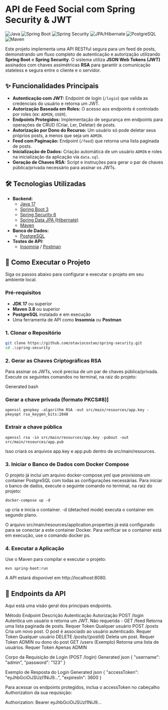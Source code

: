 # API de Feed Social com Spring Security & JWT

![Java](https://img.shields.io/badge/Java-21-blue.svg?style=for-the-badge&logo=java)
![Spring Boot](https://img.shields.io/badge/Spring_Boot-3.x-green.svg?style=for-the-badge&logo=spring)
![Spring Security](https://img.shields.io/badge/Spring_Security-6.x-blueviolet.svg?style=for-the-badge&logo=spring-security)
![JPA/Hibernate](https://img.shields.io/badge/JPA_/_Hibernate-orange.svg?style=for-the-badge)
![PostgreSQL](https://img.shields.io/badge/PostgreSQL-14-blue.svg?style=for-the-badge&logo=postgresql)
![Maven](https://img.shields.io/badge/Maven-red.svg?style=for-the-badge&logo=apache-maven)

Este projeto implementa uma API RESTful segura para um feed de posts, demonstrando um fluxo completo de autenticação e autorização utilizando **Spring Boot** e **Spring Security**. O sistema utiliza **JSON Web Tokens (JWT)** assinados com chaves assimétricas **RSA** para garantir a comunicação stateless e segura entre o cliente e o servidor.

## ✨ Funcionalidades Principais

-   **Autenticação com JWT:** Endpoint de login (`/login`) que valida as credenciais do usuário e retorna um JWT.
-   **Autorização Baseada em Roles:** O acesso aos endpoints é controlado por roles (ex: `ADMIN`, `USER`).
-   **Endpoints Protegidos:** Implementação de segurança em endpoints para operações de CRUD (Criar, Ler, Deletar) de posts.
-   **Autorização por Dono do Recurso:** Um usuário só pode deletar seus próprios posts, a menos que seja um `ADMIN`.
-   **Feed com Paginação:** Endpoint (`/feed`) que retorna uma lista paginada de posts.
-   **Inicialização de Dados:** Criação automática de um usuário `ADMIN` e roles na inicialização da aplicação via `data.sql`.
-   **Geração de Chaves RSA:** Script e instruções para gerar o par de chaves pública/privada necessário para assinar os JWTs.

## 🛠️ Tecnologias Utilizadas

-   **Backend:**
    -   [Java 17](https://www.oracle.com/java/technologies/javase/jdk17-archive-downloads.html)
    -   [Spring Boot 3](https://spring.io/projects/spring-boot)
    -   [Spring Security 6](https://spring.io/projects/spring-security)
    -   [Spring Data JPA (Hibernate)](https://spring.io/projects/spring-data-jpa)
    -   [Maven](https://maven.apache.org/)
-   **Banco de Dados:**
    -   [PostgreSQL](https://www.postgresql.org/)
-   **Testes de API:**
    -   [Insomnia](https://insomnia.rest/) / [Postman](https://www.postman.com/)

## 🚀 Como Executar o Projeto

Siga os passos abaixo para configurar e executar o projeto em seu ambiente local.

### Pré-requisitos

-   **JDK 17** ou superior
-   **Maven 3.8** ou superior
-   **PostgreSQL** instalado e em execução
-   Uma ferramenta de API como **Insomnia** ou **Postman**

### 1. Clonar o Repositório

```bash
git clone https://github.com/otaviocostao/spring-security.git
cd .\spring-security
```

### 2. Gerar as Chaves Criptográficas RSA

Para assinar os JWTs, você precisa de um par de chaves pública/privada. Execute os seguintes comandos no terminal, na raiz do projeto:

Generated bash
### Gerar a chave privada (formato PKCS#8)]
```
openssl genpkey -algorithm RSA -out src/main/resources/app.key -pkeyopt rsa_keygen_bits:2048
```

### Extrair a chave pública
```
openssl rsa -in src/main/resources/app.key -pubout -out src/main/resources/app.pub
```

Isso criará os arquivos app.key e app.pub dentro de src/main/resources.

### 3. Iniciar o Banco de Dados com Docker Compose

O projeto já inclui um arquivo docker-compose.yml que provisiona um container PostgreSQL com todas as configurações necessárias.
Para iniciar o banco de dados, execute o seguinte comando no terminal, na raiz do projeto:
```
docker-compose up -d
```
up cria e inicia o container.
-d (detached mode) executa o container em segundo plano.

O arquivo src/main/resources/application.properties já está configurado para se conectar a este container Docker.
Para verificar se o container está em execução, use o comando docker ps.

### 4. Executar a Aplicação
Use o Maven para compilar e executar o projeto:

```
mvn spring-boot:run
```

A API estará disponível em http://localhost:8080.

## 📖 Endpoints da API

Aqui está uma visão geral dos principais endpoints.

Método	Endpoint	Descrição	Autenticação	Autorização
POST	/login	Autentica um usuário e retorna um JWT.	Não requerida	-
GET	/feed	Retorna uma lista paginada de posts.	Requer Token	Qualquer usuário
POST	/posts	Cria um novo post. O post é associado ao usuário autenticado.	Requer Token	Qualquer usuário
DELETE	/posts/{postId}	Deleta um post.	Requer Token	ADMIN ou dono do post
GET	/users	(Exemplo) Retorna uma lista de usuários.	Requer Token	Apenas ADMIN

Corpo da Requisição de Login (POST /login)
Generated json
{
  "username": "admin",
  "password": "123"
}

Exemplo de Resposta do Login
Generated json
{
  "accessToken": "eyJhbGciOiJSUzI1NiJ9...",
  "expiresIn": 3600
}

Para acessar os endpoints protegidos, inclua o accessToken no cabeçalho Authorization da sua requisição:

Authorization: Bearer eyJhbGciOiJSUzI1NiJ9...
